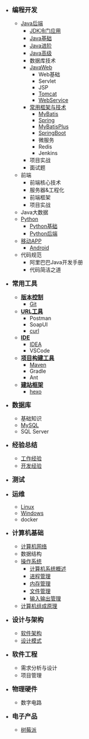 - <font style="font-weight:bold;font-size:17px;">编程开发</font>
  - [Java后端](编程开发/Java后端/)
    * [JDK冷门应用](编程开发/Java后端/JDK冷门应用/)
    * [Java基础](编程开发/Java后端/Java基础/)
    * [Java进阶](编程开发/Java后端/001-Java进阶/)
    * [Java高级](编程开发/Java后端/002-Java高级/)
    * 数据库技术
    * [JavaWeb](编程开发/Java后端/JavaWeb/)
      * Web基础
      * Servlet
      * JSP
      * [Tomcat](编程开发/Java后端/JavaWeb/Tomcat/)
      * [WebService](编程开发/Java后端/JavaWeb/WebService/)
    * [常用框架与技术](编程开发/Java后端/常用框架与技术/)
      * [MyBatis](编程开发/Java后端/常用框架与技术/MyBatis/)
      * [Spring](编程开发/Java后端/常用框架与技术/Spring/)
      * [MyBatisPlus](编程开发/Java后端/常用框架与技术/MyBatisPlus/)
      * [SpringBoot](编程开发/Java后端/常用框架与技术/SpringBoot/)
      * 微服务
      * Redis
      * Jenkins
    * 项目实战
    * 面试题
  - 前端
    - 前端核心技术
    - 服务器&工程化
    - 前端框架
    - 项目实战
  - Java大数据
  - [Python](编程开发/Python/)
    * [Python基础](编程开发/Python/Python基础/)
    * [Python后端](编程开发/Python/Python后端/)
  - [移动APP](编程开发/移动APP/)
    * [Android](编程开发/移动APP/Android/)
  - 代码规范
    - 阿里巴巴Java开发手册
    - 代码简洁之道
- <font style="font-weight:bold;font-size:17px;">常用工具</font>
  - [<font style="font-weight:bold;font-size:15px;">版本控制</font>](常用工具/版本控制/)
    - [Git](常用工具/版本控制/Git)
  - [<font style="font-weight:bold;font-size:15px;">URL工具</font>](常用工具/URL工具/)
    - Postman
    - SoapUI
    - [curl](常用工具/URL工具/curl/)
  - [<font style="font-weight:bold;font-size:15px;">IDE</font>](常用工具/IDE/)
    - [IDEA](常用工具/IDE/IDEA)
    - VSCode
  - [<font style="font-weight:bold;font-size:15px;">项目构建工具</font>](常用工具/项目构建工具/)
    - [Maven](常用工具/项目构建工具/Maven/)
    - Gradle
    - Ant
  - [<font style="font-weight:bold;font-size:15px;">建站框架</font>](常用工具/建站框架/)
    - [hexo](常用工具/建站框架/hexo/)
- <font style="font-weight:bold;font-size:17px;">数据库</font>
  - 基础知识
  - [MySQL](数据库/MySQL/)
  - SQL Server
- <font style="font-weight:bold;font-size:17px;">经验总结</font>
  - [工作经验](经验总结/工作经验/)
  - [开发经验](经验总结/开发经验/)
- <font style="font-weight:bold;font-size:17px;">测试</font>
- <font style="font-weight:bold;font-size:17px;">运维</font>
  - [Linux](运维/Linux/)
  - [Windows](运维/Windows/)
  - docker
- <font style="font-weight:bold;font-size:17px;">计算机基础</font>
  - [计算机网络](计算机基础/计算机网络/)
  - 数据结构
  - [操作系统](计算机基础/操作系统/)
    - [计算机系统概述](计算机基础/操作系统/计算机系统概述/)
    - [进程管理](计算机基础/操作系统/进程管理/)
    - [内存管理](计算机基础/操作系统/内存管理/)
    - [文件管理](计算机基础/操作系统/文件管理/)
    - [输入输出管理](计算机基础/操作系统/输入输出管理/)
  - [计算机组成原理](计算机基础/计算机组成原理/)
- <font style="font-weight:bold;font-size:17px;">设计与架构</font>
  - [软件架构](设计与架构/软件架构/)
  - [设计模式](设计与架构/设计模式/)

- <font style="font-weight:bold;font-size:17px;">软件工程</font>
  - 需求分析与设计
  - 项目管理
- <font style="font-weight:bold;font-size:17px;">物理硬件</font>
  - 数字电路
- <font style="font-weight:bold;font-size:17px;">电子产品</font>
  - [树莓派](电子产品/树莓派/)

